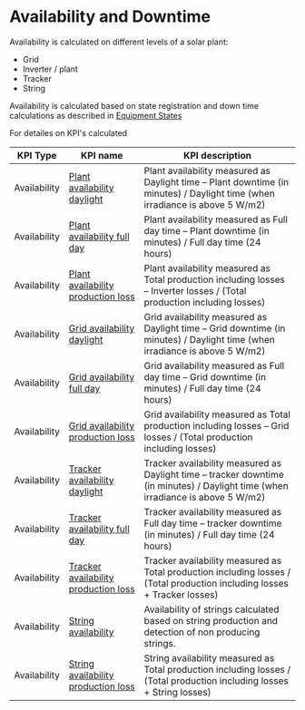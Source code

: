 # Availability and Downtime

Availability is calculated on different levels of a solar plant:
- Grid
- Inverter / plant
- Tracker
- String

Availability is calculated based on state registration and down time calculations as described in [Equipment States](../../../Data%20Collection%20&%20Data%20Flow/Equipment%20States/Equipment%20States.md)

For detailes on KPI's calculated

| KPI Type | KPI name | KPI description |
|---------|---------|---------|
| Availability | [Plant availability daylight](plant_availability.md) | Plant availability measured as Daylight time – Plant downtime (in minutes) / Daylight time (when irradiance is above 5 W/m2) |
| Availability | [Plant availability full day](plant_availability.md) | Plant availability measured as Full day time – Plant downtime (in minutes) / Full day time (24 hours) |
| Availability | [Plant availability production loss](plant_availability.md) | Plant availability measured as Total production including losses – Inverter losses / (Total production including losses) |
| Availability | [Grid availability daylight](grid_availability.md) | Grid availability measured as Daylight time – Grid downtime (in minutes) / Daylight time (when irradiance is above 5 W/m2) |
| Availability | [Grid availability full day](grid_availability.md) | Grid availability measured as Full day time – Grid downtime (in minutes) / Full day time (24 hours) |
| Availability | [Grid availability production loss](grid_availability.md) | Grid availability measured as Total production including losses – Grid losses / (Total production including losses) |
| Availability | [Tracker availability daylight](tracker_availability.md) | Tracker availability measured as Daylight time – tracker downtime (in minutes) / Daylight time (when irradiance is above 5 W/m2) |
| Availability | [Tracker availability full day](tracker_availability.md) | Tracker availability measured as Full day time – tracker downtime (in minutes) / Full day time (24 hours) |
| Availability | [Tracker availability production loss](tracker_availability.md) | Tracker availability measured as Total production including losses / (Total production including losses + Tracker losses) |
| Availability | [String availability](string_availability.md) | Availability of strings calculated based on string production and detection of non producing strings. |
| Availability | [String availability production loss](string_availability.md) | String availability measured as Total production including losses / (Total production including losses + String losses) |
